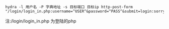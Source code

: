 
```
hydra -l 用户名 -P 字典地址 -s 目标端口 目标ip http-post-form 
"/login/login_in.php:username=^USER^&password=^PASS^&submit=login:sorrypassword"
```
注:/login/login_in.php 为登陆的php
